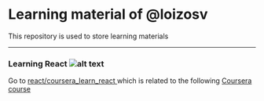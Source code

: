 # Learning material of @loizosv
This repository is used to store learning materials

---

### Learning React ![alt text](https://upload.wikimedia.org/wikipedia/commons/thumb/a/a7/React-icon.svg/1150px-React-icon.svg.png "React Logo")

Go to [react/coursera_learn_react ](https://github.com/loizosv/learning/tree/main/react/coursera_learn_react)
which is related to the following [Coursera course](https://www.coursera.org/learn/learn-react/)
